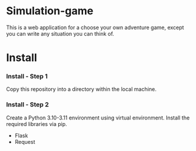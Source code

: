 # Simulation-game
This is a web application for a choose your own adventure game, except you can write any situation you can think of.


# Install
### Install - Step 1
  Copy this repository into a directory within the local machine.

### Install - Step 2
  Create a Python 3.10-3.11 environment using virtual environment.
  Install the required libraries via pip.
  - Flask
  - Request

